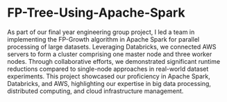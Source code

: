# FP-Tree-Using-Apache-Spark
As part of our final year engineering group project, I led a team in implementing the FP-Growth algorithm in Apache Spark for parallel processing of large datasets. Leveraging Databricks, we connected AWS servers to form a cluster comprising one master node and three worker nodes. Through collaborative efforts, we demonstrated significant runtime reductions compared to single-node approaches in real-world dataset experiments. This project showcased our proficiency in Apache Spark, Databricks, and AWS, highlighting our expertise in big data processing, distributed computing, and cloud infrastructure management.

